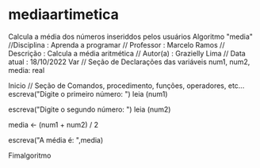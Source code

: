 # mediaartimetica
Calcula a média dos números inseriddos pelos usuários 
Algoritmo "media"
//Disciplina   : Aprenda a programar
// Professor   : Marcelo Ramos
// Descrição   : Calcula a média aritmética
// Autor(a)    : Grazielly Lima
// Data atual  : 18/10/2022
Var
// Seção de Declarações das variáveis 
num1, num2, media: real

Inicio
// Seção de Comandos, procedimento, funções, operadores, etc... 
escreva("Digite o primeiro número: ")
leia (num1)

escreva("Digite o segundo número: ")
leia (num2)

media <- (num1 + num2) / 2

escreva("A média é: ",media)

Fimalgoritmo
